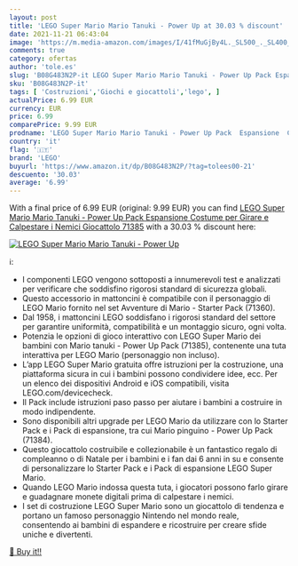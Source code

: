 ```yaml
---
layout: post
title: 'LEGO Super Mario Mario Tanuki - Power Up at 30.03 % discount'
date: 2021-11-21 06:43:04
image: 'https://m.media-amazon.com/images/I/41fMuGjBy4L._SL500_._SL400_.jpg'
comments: true
category: ofertas
author: 'tole.es'
slug: 'B08G483N2P-it LEGO Super Mario Mario Tanuki - Power Up Pack Espansione...'
sku: 'B08G483N2P-it'
tags: [ 'Costruzioni','Giochi e giocattoli','lego', ]
actualPrice: 6.99 EUR
currency: EUR
price: 6.99
comparePrice: 9.99 EUR
prodname: 'LEGO Super Mario Mario Tanuki - Power Up Pack  Espansione  Costume per Girare e Calpestare i Nemici  Giocattolo  71385'
country: 'it'
flag: '🇮🇹'
brand: 'LEGO'
buyurl: 'https://www.amazon.it/dp/B08G483N2P/?tag=tolees00-21'
descuento: '30.03'
average: '6.99'
---
```


With a final price of 6.99 EUR (original: 9.99 EUR) you can find [LEGO Super Mario Mario Tanuki - Power Up Pack  Espansione  Costume per Girare e Calpestare i Nemici  Giocattolo  71385](https://www.amazon.it/dp/B08G483N2P/?tag=tolees00-21) with a  30.03 % discount here:

[![LEGO Super Mario Mario Tanuki - Power Up](https://m.media-amazon.com/images/I/41fMuGjBy4L._SL500_._SL400_.jpg)](https://www.amazon.it/dp/B08G483N2P/?tag=tolees00-21)

ℹ️:

- I componenti LEGO vengono sottoposti a innumerevoli test e analizzati per verificare che soddisfino rigorosi standard di sicurezza globali.
- Questo accessorio in mattoncini è compatibile con il personaggio di LEGO Mario fornito nel set Avventure di Mario - Starter Pack (71360).
- Dal 1958, i mattoncini LEGO soddisfano i rigorosi standard del settore per garantire uniformità, compatibilità e un montaggio sicuro, ogni volta.
- Potenzia le opzioni di gioco interattivo con LEGO Super Mario dei bambini con Mario tanuki - Power Up Pack (71385), contenente una tuta interattiva per LEGO Mario (personaggio non incluso).
- L’app LEGO Super Mario gratuita offre istruzioni per la costruzione, una piattaforma sicura in cui i bambini possono condividere idee, ecc. Per un elenco dei dispositivi Android e iOS compatibili, visita LEGO.com/devicecheck.
- Il Pack include istruzioni paso passo per aiutare i bambini a costruire in modo indipendente.
- Sono disponibili altri upgrade per LEGO Mario da utilizzare con lo Starter Pack e i Pack di espansione, tra cui Mario pinguino - Power Up Pack (71384).
- Questo giocattolo costruibile e collezionabile è un fantastico regalo di compleanno o di Natale per i bambini e i fan dai 6 anni in su e consente di personalizzare lo Starter Pack e i Pack di espansione LEGO Super Mario.
- Quando LEGO Mario indossa questa tuta, i giocatori possono farlo girare e guadagnare monete digitali prima di calpestare i nemici.
- I set di costruzione LEGO Super Mario sono un giocattolo di tendenza e portano un famoso personaggio Nintendo nel mondo reale, consentendo ai bambini di espandere e ricostruire per creare sfide uniche e divertenti.

[🛒 Buy it!!](https://www.amazon.it/dp/B08G483N2P/?tag=tolees00-21)
